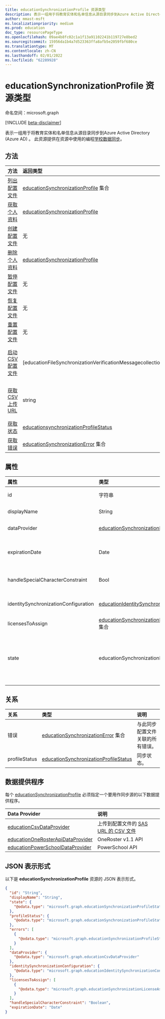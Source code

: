 ```yaml
---
title: educationSynchronizationProfile 资源类型
description: 表示一组用于将教育实体和名单信息从源目录同步到Azure Active Directory (Azure AD) 。 此资源提供在资源中使用的编程学校数据同步。
author: mmast-msft
ms.localizationpriority: medium
ms.prod: education
doc_type: resourcePageType
ms.openlocfilehash: 09ae4b8fc02c1a1f13a91102241b119727e8bed2
ms.sourcegitcommit: 15956da1b4a7d523363ffa8afb5e2059fbf680ce
ms.translationtype: MT
ms.contentlocale: zh-CN
ms.lasthandoff: 02/01/2022
ms.locfileid: "62289928"
---
```

# <a name="educationsynchronizationprofile-resource-type"></a>educationSynchronizationProfile 资源类型

命名空间：microsoft.graph

[!INCLUDE [beta-disclaimer](../../includes/beta-disclaimer.md)]

表示一组用于将教育实体和名单信息从源目录同步到Azure Active Directory (Azure AD) 。 此资源提供在资源中使用的编程[学校数据同步](https://sds.microsoft.com)。

## <a name="methods"></a>方法

| 方法                                                                    | 返回类型                                                 | 说明                                                                                                                    |
| :------------------------------------------------------------------------ | :---------------------------------------------------------- | :----------------------------------------------------------------------------------------------------------------------------- |
| [列出配置文件](../api/educationsynchronizationprofile-list.md)           | [educationSynchronizationProfile] 集合                | 获取租户中所有同步配置文件的列表。                                                                  |
| [获取个人资料](../api/educationsynchronizationprofile-get.md)              | [educationSynchronizationProfile]                           | 检索给定配置文件标识符的特定配置文件。                                                                      |
| [创建配置文件](../api/educationsynchronizationprofile-post.md)          | 无                                                        | 创建新的同步配置文件。                                                                                          |
| [删除个人资料](../api/educationsynchronizationprofile-delete.md)        | [educationSynchronizationProfile]                           | 删除给定配置文件标识符的特定配置文件。                                                                        |
| [暂停配置文件](../api/educationsynchronizationprofile-pause.md)          | 无                                                        | 暂停正在进行的同步。                                                                                              |
| [恢复配置文件](../api/educationsynchronizationprofile-resume.md)        | 无                                                        | 恢复暂停的同步。                                                                                               |
| [重置配置文件](../api/educationsynchronizationprofile-reset.md)          | 无                                                        | 重置配置文件的状态并重新启动同步。                                                                    |
| [启动 CSV 配置文件](../api/educationsynchronizationprofile-start.md)      | [educationFileSynchronizationVerificationMessagecollection] | 验证上载的源文件并开始同步。 仅适用于数据提供程序为 [educationCsvDataProvider 的情况]。 |
| [获取 CSV 上传 URL](../api/educationsynchronizationprofile-uploadurl.md) | string                                                      | 返回用于上载 CSV 数据文件的短期 URL。 仅适用于数据提供程序为 [educationCsvDataProvider 的情况]。        |
| [获取状态](../api/educationsynchronizationprofilestatus-get.md)         | [educationsynchronizationProfileStatus]                     | 返回特定同步配置文件的状态。                                                                       |
| [获取错误](../api/educationsynchronizationerrors-get.md)                | [educationSynchronizationError] 集合                  | 获取同步期间生成的所有错误。                                                                           |

## <a name="properties"></a>属性

| 属性                             | 类型                                                   | 说明                                                                                                                       |
| :----------------------------------- | :----------------------------------------------------- | :-------------------------------------------------------------------------------------------------------------------------------- |
| id                                   | 字符串                                                 | 资源的唯一标识符。  (只读)                                                                                |
| displayName                          | String                                                 | 用于同步标识的配置文件的名称。                                                                         |
| dataProvider                         | [educationSynchronizationDataProvider]                 | 用于配置文件的数据提供程序。                                                                                           |
| expirationDate                       | Date                                                   | 将配置文件视为已过期并停止同步的日期。 When `null`。 配置文件永不过期。 （可选）       |
| handleSpecialCharacterConstraint     | Bool                                                   | 确定是否在学校数据同步源同步时自动替换不受支持的特殊字符。             |
| identitySynchronizationConfiguration | [educationIdentitySynchronizationConfiguration]        | 确定配置文件应[如何新建或][fullsync][匹配现有AAD][dirsync]用户。                                  |
| licensesToAssign                     | [educationSynchronizationLicenseAssignment] 集合 | 许可证设置配置。                                                                                                      |
| state                                | educationSynchronizationProfileState                   | 配置文件的状态。 可取值为：`provisioning`、`provisioned`、`provisioningFailed`、`deleting`、`deletionFailed`。 |

## <a name="relationships"></a>关系

| 关系  | 类型                                       | 说明                                              |
| :------------ | :----------------------------------------- | :------------------------------------------------------- |
| 错误        | [educationSynchronizationError] 集合 | 与此同步配置文件关联的所有错误。 |
| profileStatus | [educationSynchronizationProfileStatus]    | 同步状态。                              |

## <a name="data-providers"></a>数据提供程序

每个 [educationSynchronizationProfile] 必须指定一个要用作同步源的以下数据提供程序。

| Data Provider                                                             | 说明                                                                                        |
| :------------------------------------------------------------------------ | :------------------------------------------------------------------------------------------------- |
| [educationCsvDataProvider]                                                | 上传到配置文件的 [SAS URL 的 CSV 文件](../api/educationsynchronizationprofile-uploadurl.md) |
| [educationOneRosterApiDataProvider](educationonerosterapidataprovider.md) | OneRoster v1.1 API                                                                                 |
| [educationPowerSchoolDataProvider]                                        | PowerSchool API                                                                                    |

## <a name="json-representation"></a>JSON 表示形式

以下是 **educationSynchronizationProfile** 资源的 JSON 表示形式。

<!-- {
  "blockType": "resource",
  "keyProperty": "id",
  "optionalProperties": [

  ],
  "baseType": "microsoft.graph.entity",
  "@odata.type": "microsoft.graph.educationSynchronizationProfile"
}-->

```json
{
  "id": "String",
  "displayName": "String",
  "state": {
    "@odata.type": "microsoft.graph.educationSynchronizationProfileState"
  },
  "profileStatus": {
    "@odata.type": "microsoft.graph.educationSynchronizationProfileStatus"
  },
  "errors": [
    {
      "@odata.type": "microsoft.graph.educationSynchronizationProfileStatus"
    }
  ],
  "dataProvider": {
    "@odata.type": "microsoft.graph.educationCsvDataProvider"
  },
  "identitySynchronizationConfiguration": {
    "@odata.type": "microsoft.graph.educationIdentitySynchronizationConfiguration"
  },
  "licensesToAssign": [
    {
      "@odata.type": "microsoft.graph.educationSynchronizationLicenseAssignment"
    }
  ],
  "handleSpecialCharacterConstraint": "Boolean",
  "expirationDate": "Date"
}
```

[educationsynchronizationprofile]: educationsynchronizationprofile.md
[educationsynchronizationprofilestatus]: educationsynchronizationProfileStatus.md
[educationsynchronizationerror]: educationSynchronizationError.md
[educationfilesynchronizationverificationmessage]: educationFileSynchronizationVerificationMessage.md
[educationcsvdataprovider]: educationCsvDataProvider.md
[educationsynchronizationdataprovider]: educationSynchronizationDataProvider.md
[educationidentitysynchronizationconfiguration]: educationIdentitySynchronizationConfiguration.md
[educationsynchronizationlicenseassignment]: educationSynchronizationLicenseAssignment.md
[fullsync]: educationidentitycreationconfiguration.md
[dirsync]: educationidentitycreationconfiguration.md
[educationpowerschooldataprovider]: educationPowerSchoolDataProvider.md
[educationcsvdataprovider]: educationCsvDataProvider.md

<!-- uuid: 16cd6b66-4b1a-43a1-adaf-3a886856ed98
2020-05-06 14:57:30 UTC -->
<!-- {
  "type": "#page.annotation",
  "description": "educationSynchronizationProfile resource",
  "keywords": "",
  "section": "documentation",
  "tocPath": "",
}-->


